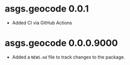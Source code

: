 # asgs.geocode 0.0.1

- Added CI via GitHub Actions

# asgs.geocode 0.0.0.9000

* Added a `NEWS.md` file to track changes to the package.
